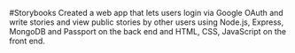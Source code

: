 #Storybooks
Created a web app that lets users login via Google OAuth and write stories and view public stories by other users using Node.js, Express, MongoDB and Passport on the back end and HTML, CSS, JavaScript on the front end.

